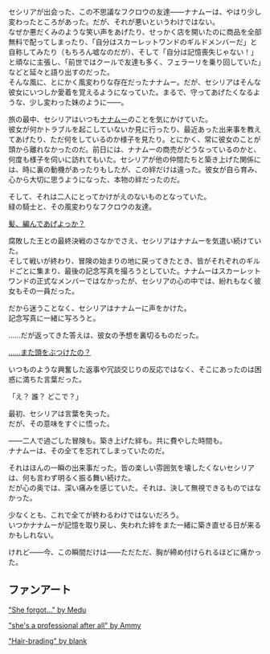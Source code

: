 <!-- title: あ…忘れちゃった… -->
<!-- relationship: No Longer Together -->

セシリアが出会った、この不思議なフクロウの友達――ナナムーは、やはり少し変わったところがあった。だが、それが悪いというわけではない。  
なぜか悪だくみのような笑い声をあげたり、せっかく店を開いたのに商品を全部無料で配ってしまったり、「自分はスカーレットワンドのギルドメンバーだ」と自称してみたり（もちろん嘘なのだが）、そして「自分は記憶喪失じゃない！」と頑なに主張し、「前世ではクールで友達も多く、フェラーリを乗り回していた」などと延々と語り出すのだった。  
そんな風に、とにかく風変わりな存在だったナナムー。だが、セシリアはそんな彼女にいつしか愛着を覚えるようになっていた。まるで、守ってあげたくなるような、少し変わった妹のように――。

旅の最中、セシリアはいつも[ナナムー](https://www.youtube.com/live/4co7VDSYTqU?feature=shared&t=2207)のことを気にかけていた。  
彼女が何かトラブルを起こしていないか見に行ったり、最近あった出来事を教えてあげたり、ただ何をしているのか様子を見たり。とにかく、常に彼女のことが頭から離れなかったのだ。前日には、ナナムーの商売がどうなっているのかと、何度も様子を伺いに訪れてもいた。セシリアが他の仲間たちと築き上げた関係には、時に裏の動機があったりもしたが、この絆だけは違った。彼女が自ら育み、心から大切に思うようになった、本物の絆だったのだ。

そして、それは二人にとってかけがえのないものとなっていた。  
緑の騎士と、その風変わりなフクロウの友達。

[髪、編んであげよっか？](#embed:https://www.youtube.com/live/4co7VDSYTqU?feature=shared&t=5935)

腐敗した王との最終決戦のさなかでさえ、セシリアはナナムーを気遣い続けていた。  
そして戦いが終わり、冒険の始まりの地に戻ってきたとき、皆がそれぞれのギルドごとに集まり、最後の記念写真を撮ろうとしていた。ナナムーはスカーレットワンドの正式なメンバーではなかったが、セシリアの心の中では、紛れもなく彼女もその一員だった。

だから迷うことなく、セシリアはナナムーに声をかけた。  
記念写真に一緒に写ろうと。

……だが返ってきた答えは、彼女の予想を裏切るものだった。

[……また頭をぶつけたの？](#embed:https://www.youtube.com/live/4co7VDSYTqU?feature=shared&t=9919)

いつものような興奮した返事や冗談交じりの反応ではなく、そこにあったのは困惑に満ちた言葉だった。

「え？ 誰？ どこで？」

最初、セシリアは言葉を失った。  
だが、その意味をすぐに悟った。

――二人で過ごした冒険も。築き上げた絆も。共に費やした時間も。  
ナナムーは、その全てを忘れてしまっていたのだ。

それはほんの一瞬の出来事だった。皆の楽しい雰囲気を壊したくないセシリアは、何も言わず明るく振る舞い続けた。  
だが心の奥では、深い痛みを感じていた。それは、決して無視できるものではなかった。

少なくとも、これで全てが終わるわけではないだろう。  
いつかナナムーが記憶を取り戻し、失われた絆をまた一緒に築き直せる日が来るかもしれない。

けれど――今、この瞬間だけは――ただただ、胸が締め付けられるほどに痛かった。

## ファンアート

["She forgot..." by Medu](https://x.com/Medu_Yusa/status/1832886978574234063)

["she's a professional after all" by Ammy](https://x.com/Ammiietty/status/1832638322503463219)

["Hair-brading" by blank](https://x.com/blankworks_/status/1835045286823035138)